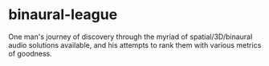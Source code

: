 # binaural-league
One man's journey of discovery through the myriad of spatial/3D/binaural audio solutions available, and his attempts to rank them with various metrics of goodness.
